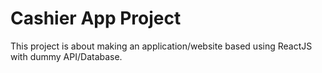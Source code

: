 # Cashier App Project

This project is about making an application/website based using ReactJS with dummy API/Database.
